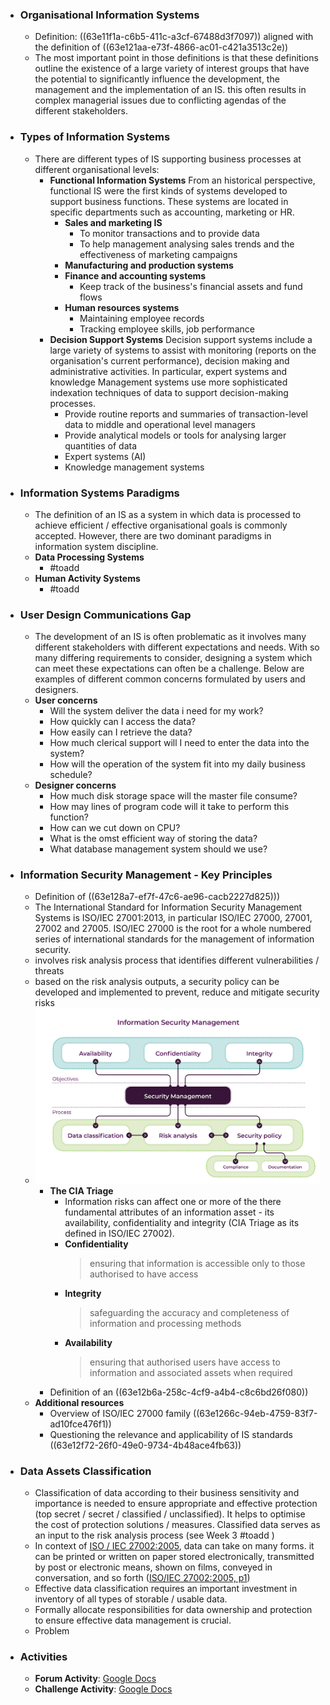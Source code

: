 - ### Organisational Information Systems
	- Definition: ((63e11f1a-c6b5-411c-a3cf-67488d3f7097)) aligned with the definition of ((63e121aa-e73f-4866-ac01-c421a3513c2e))
	- The most important point in those definitions is that these definitions outline the existence of a large variety of interest groups that have the potential to significantly influence the development, the management and the implementation of an IS. this often results in complex managerial issues due to conflicting agendas of the different stakeholders.
- ### Types of Information Systems
	- There are different types of IS supporting business processes at different organisational levels:
		- **Functional Information Systems**
		  From an historical perspective, functional IS were the first kinds of systems developed to support business functions. These systems are located in specific departments such as accounting, marketing or HR.
			- **Sales and marketing IS**
				- To monitor transactions and to provide data
				- To help management analysing sales trends and the effectiveness of marketing campaigns
			- **Manufacturing and production systems**
			- **Finance and accounting systems**
				- Keep track of the business's financial assets and fund flows
			- **Human resources systems**
				- Maintaining employee records
				- Tracking employee skills, job performance
		- **Decision Support Systems**
		  Decision support systems include a large variety of systems to assist with monitoring (reports on the organisation's current performance), decision making and administrative activities. In particular, expert systems and knowledge Management systems use more sophisticated indexation techniques of data to support decision-making processes.
			- Provide routine reports and summaries of transaction-level data to middle and operational level managers
			- Provide analytical models or tools for analysing larger quantities of data
			- Expert systems (AI)
			- Knowledge management systems
- ### Information Systems Paradigms
	- The definition of an IS as a system in which data is processed to achieve efficient / effective organisational goals is commonly accepted. However, there are two dominant paradigms in information system discipline.
	- **Data Processing Systems**
		- #toadd
	- **Human Activity Systems**
		- #toadd
- ### User Design Communications Gap
	- The development of an IS is often problematic as it involves many different stakeholders with different expectations and needs. With so many differing requirements to consider, designing a system which can meet these expectations can often be a challenge. Below are examples of different common concerns formulated by users and designers.
	- **User concerns**
		- Will the system deliver the data i need for my work?
		- How quickly can I access the data?
		- How easily can I retrieve the data?
		- How much clerical support will I need to enter the data into the system?
		- How will the operation of the system fit into my daily business schedule?
	- **Designer concerns**
		- How much disk storage space will the master file consume?
		- How may lines of program code will it take to perform this function?
		- How can we cut down on CPU?
		- What is the omst efficient way of storing the data?
		- What database management system should we use?
- ### Information Security Management - Key Principles
	- Definition of ((63e128a7-ef7f-47c6-ae96-cacb2227d825)))
	- The International Standard for Information Security Management Systems is ISO/IEC 27001:2013, in particular ISO/IEC 27000, 27001, 27002 and 27005.
	  ISO/IEC 27000 is the root for a whole numbered series of international standards for the management of information security.
	- involves risk analysis process that identifies different vulnerabilities / threats
	- based on the risk analysis outputs, a security policy can be developed and implemented to prevent, reduce and mitigate security risks
	- ![information-security-management-diagram.png](../assets/information-security-management-diagram_1675701552153_0.png)
		- **The CIA Triage**
			- Information risks can affect one or more of the there fundamental attributes of an information asset - its availability, confidentiality and integrity (CIA Triage as its defined in ISO/IEC 27002).
			- **Confidentiality**
			  > ensuring that information is accessible only to those authorised to have access
			- **Integrity**
			  > safeguarding the accuracy and completeness of information and processing methods
			- **Availability**
			  > ensuring that authorised users have access to information and associated assets when required
		- Definition of an ((63e12b6a-258c-4cf9-a4b4-c8c6bd26f080))
	- **Additional resources**
		- Overview of ISO/IEC 27000 family
		  ((63e1266c-94eb-4759-83f7-ad10fce476f1))
		- Questioning the relevance and applicability of IS standards
		  ((63e12f72-26f0-49e0-9734-4b48ace4fb63))
- ### Data Assets Classification
	- Classification of data according to their business sensitivity and importance is needed to ensure appropriate and effective protection (top secret / secret / classified / unclassified). It helps to optimise the cost of protection solutions / measures. Classified data serves as an input to the risk analysis process (see Week 3 #toadd )
	- In context of [ISO / IEC 27002:2005](https://www.sciencedirect.com/science/article/pii/S0167404813000801?casa_token=WsXRP2vDTBkAAAAA:I6X1SHVJQIkmadmPa52nPf_T1aQifXeVI_e55Mzql5ftdMnCtcVcPDQvxP-dN5uU-tMxzjWaMQ), data can take on many forms. it can be printed or written on paper stored electronically, transmitted by post or electronic means, shown on films, conveyed in conversation, and so forth ([ISO/IEC 27002:2005, p1](https://www.sciencedirect.com/science/article/pii/S0167404813000801?casa_token=WsXRP2vDTBkAAAAA:I6X1SHVJQIkmadmPa52nPf_T1aQifXeVI_e55Mzql5ftdMnCtcVcPDQvxP-dN5uU-tMxzjWaMQ))
	- Effective data classification requires an important investment in inventory of all types of storable / usable data.
	- Formally allocate responsibilities for data ownership and protection to ensure effective data management is crucial.
	- Problem
- ### Activities
	- **Forum Activity**: [Google Docs](https://docs.google.com/document/d/1ts6-Ncg5iapZaYZ-lzImftU3p_cltFYNPoFuo_0RRCs/edit)
	- **Challenge Activity**: [Google Docs](https://docs.google.com/document/d/1TSXTNUu4XFFFc4UvRGOpMUSDDJeQhFOMytydoRNmhAs/edit)